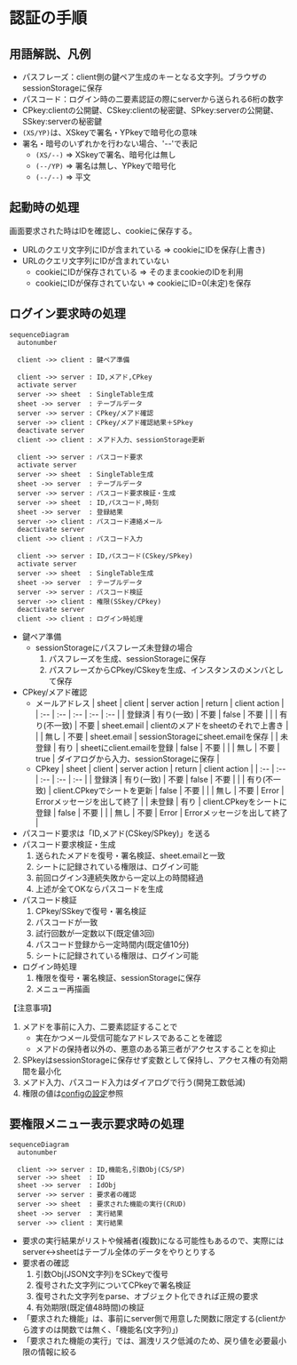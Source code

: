 # 認証の手順

## 用語解説、凡例

- パスフレーズ：client側の鍵ペア生成のキーとなる文字列。ブラウザのsessionStorageに保存
- パスコード：ログイン時の二要素認証の際にserverから送られる6桁の数字
- CPkey:clientの公開鍵、CSkey:clientの秘密鍵、SPkey:serverの公開鍵、SSkey:serverの秘密鍵
- `(XS/YP)`は、XSkeyで署名・YPkeyで暗号化の意味
- 署名・暗号のいずれかを行わない場合、'--'で表記
  - `(XS/--)` ⇒ XSkeyで署名、暗号化は無し
  - `(--/YP)` ⇒ 署名は無し、YPkeyで暗号化
  - `(--/--)` ⇒ 平文

## 起動時の処理

画面要求された時はIDを確認し、cookieに保存する。

- URLのクエリ文字列にIDが含まれている ⇒ cookieにIDを保存(上書き)
- URLのクエリ文字列にIDが含まれていない
  - cookieにIDが保存されている ⇒ そのままcookieのIDを利用
  - cookieにIDが保存されていない ⇒ cookieにID=0(未定)を保存

## ログイン要求時の処理

```mermaid
sequenceDiagram
  autonumber

  client ->> client : 鍵ペア準備

  client ->> server : ID,メアド,CPkey
  activate server
  server ->> sheet  : SingleTable生成
  sheet ->> server  : テーブルデータ
  server ->> server : CPkey/メアド確認
  server ->> client : CPkey/メアド確認結果＋SPkey
  deactivate server
  client ->> client : メアド入力、sessionStorage更新

  client ->> server : パスコード要求
  activate server
  server ->> sheet  : SingleTable生成
  sheet ->> server  : テーブルデータ
  server ->> server : パスコード要求検証・生成
  server ->> sheet  : ID,パスコード,時刻
  sheet ->> server  : 登録結果
  server ->> client : パスコード連絡メール
  deactivate server
  client ->> client : パスコード入力

  client ->> server : ID,パスコード(CSkey/SPkey)
  activate server
  server ->> sheet  : SingleTable生成
  sheet ->> server  : テーブルデータ
  server ->> server : パスコード検証
  server ->> client : 権限(SSkey/CPkey)
  deactivate server
  client ->> client : ログイン時処理
```

- 鍵ペア準備
  - sessionStorageにパスフレーズ未登録の場合
    1. パスフレーズを生成、sessionStorageに保存
    1. パスフレーズからCPkey/CSkeyを生成、インスタンスのメンバとして保存
- CPkey/メアド確認
  - メールアドレス
    | sheet | client | server action | return | client action |
    | :-- | :-- | :-- | :-- | :-- |
    | 登録済 | 有り(一致) | 不要 | false | 不要 |
    |  | 有り(不一致) | 不要 | sheet.email | clientのメアドをsheetのそれで上書き |
    |  | 無し | 不要 | sheet.email | sessionStorageにsheet.emailを保存 |
    | 未登録 | 有り | sheetにclient.emailを登録 | false | 不要 |
    |  | 無し | 不要 | true | ダイアログから入力、sessionStorageに保存 |
  - CPkey
    | sheet | client | server action | return | client action |
    | :-- | :-- | :-- | :-- | :-- |
    | 登録済 | 有り(一致) | 不要 | false | 不要 |
    |  | 有り(不一致) | client.CPkeyでシートを更新 | false | 不要 |
    |  | 無し | 不要 | Error | Errorメッセージを出して終了 |
    | 未登録 | 有り | client.CPkeyをシートに登録 | false | 不要 |
    |  | 無し | 不要 | Error | Errorメッセージを出して終了 |
- パスコード要求は「ID,メアド(CSkey/SPkey)」を送る
- パスコード要求検証・生成
  1. 送られたメアドを復号・署名検証、sheet.emailと一致
  1. シートに記録されている権限は、ログイン可能
  1. 前回ログイン3連続失敗から一定以上の時間経過
  1. 上述が全てOKならパスコードを生成
- パスコード検証
  1. CPkey/SSkeyで復号・署名検証
  1. パスコードが一致
  1. 試行回数が一定数以下(既定値3回)
  1. パスコード登録から一定時間内(既定値10分)
  1. シートに記録されている権限は、ログイン可能
- ログイン時処理
  1. 権限を復号・署名検証、sessionStorageに保存
  1. メニュー再描画

【注意事項】

1. メアドを事前に入力、二要素認証することで
   - 実在かつメール受信可能なアドレスであることを確認
   - メアドの保持者以外の、悪意のある第三者がアクセスすることを抑止
1. SPkeyはsessionStorageに保存せず変数として保持し、アクセス権の有効期間を最小化
1. メアド入力、パスコード入力はダイアログで行う(開発工数低減)
1. 権限の値は[configの設定](#configの設定)参照

## 要権限メニュー表示要求時の処理

```mermaid
sequenceDiagram
  autonumber

  client ->> server : ID,機能名,引数Obj(CS/SP)
  server ->> sheet  : ID
  sheet ->> server  : IdObj
  server ->> server : 要求者の確認
  server ->> sheet  : 要求された機能の実行(CRUD)
  sheet ->> server  : 実行結果
  server ->> client : 実行結果
```

- 要求の実行結果がリストや候補者(複数)になる可能性もあるので、実際にはserver<->sheetはテーブル全体のデータをやりとりする
- 要求者の確認
  1. 引数Obj(JSON文字列)をSCkeyで復号
  1. 復号された文字列についてCPkeyで署名検証
  1. 復号された文字列をparse、オブジェクト化できれば正規の要求
  1. 有効期限(既定値48時間)の検証
- 「要求された機能」は、事前にserver側で用意した関数に限定する(clientから渡すのは関数では無く、「機能名(文字列)」)
- 「要求された機能の実行」では、漏洩リスク低減のため、戻り値を必要最小限の情報に絞る
